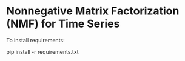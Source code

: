 # Nonnegative Matrix Factorization (NMF) for Time Series

To install requirements:

pip install -r requirements.txt

